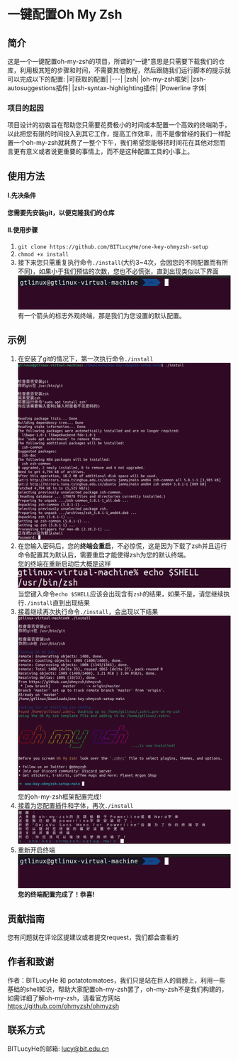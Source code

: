 
# 一键配置Oh My Zsh

## 简介
这是一个一键配置oh-my-zsh的项目，所谓的“一键”意思是只需要下载我们的仓库，利用极其短的步骤和时间，不需要其他教程，然后跟随我们运行脚本的提示就可以完成以下的配置:
|可获取的配置|
|---|
|zsh|
|oh-my-zsh框架|
|zsh-autosuggestions插件|
|zsh-syntax-highlighting插件|
|Powerline 字体|
### 项目的起因
项目设计的初衷旨在帮助您只需要花费极小的时间成本配置一个高效的终端助手，以此把您有限的时间投入到其它工作，提高工作效率，而不是像曾经的我们一样配置一个oh-my-zsh就耗费了一整个下午，我们希望您能够把时间花在其他对您而言更有意义或者说更重要的事情上，而不是这种配置工具的小事上。
## 使用方法
#### I.先决条件

<strong>您需要先安装git，以便克隆我们的仓库</strong>

#### II.使用步骤
<ol>
    <li>
    <code>git clone https://github.com/BITLucyHe/one-key-ohmyzsh-setup</code>
    </li>
    <li><code>chmod +x install</code>
    </li>
    <li>
    接下来您只需重复执行命令<code>./install</code>(大约3~4次，会因您的不同配置而有所不同)，如果小于我们预估的次数，您也不必慌张，直到出现类似以下界面<img src="./assets/finalTerminal.png">
    有一个箭头的标志外观终端，那是我们为您设置的默认配置。
    </li>
</ol>

## 示例
<ol>
    <li>
    在安装了git的情况下，第一次执行命令<code>./install</code><img src="./assets/o1.png">
    </li>
    <li>
    在您输入密码后，您的<strong>终端会重启</strong>，不必惊慌，这是因为下载了zsh并且运行命令配置其为默认后，需要重启才能使得zsh为您的默认终端。
    <br>您的终端在重新启动后大概是这样
    <img src="./assets/o2.png">
    当您键入命令<code>echo $SHELL</code>应该会出现含有<code>zsh</code>的结果，如果不是，请您继续执行<code>./install</code>直到出现结果
    </li>
    <li>
    接着继续再次执行命令<code>./install</code>，会出现以下结果
    <img src="./assets/o3.png">您的oh-my-zsh框架配置完成!
    </li>
    <li>
    接着为您配置插件和字体，再次<code>./install</code>
    <img src="./assets/o5.png">
    </li>
    <li>重新开启终端<img src="./assets/finalTerminal.png">
    <strong>您的终端配置完成了！恭喜!</strong>
    </li>
</ol>

## 贡献指南
您有问题就在评论区提建议或者提交request，我们都会查看的

## 作者和致谢
作者：BITLucyHe 和 potatotomatoes，我们只是站在巨人的肩膀上，利用一些基础的shell知识，帮助大家配置oh-my-zsh罢了，oh-my-zsh不是我们构建的，如需详细了解oh-my-zsh，请看官方网站<a href=https://github.com/ohmyzsh/ohmyzsh>https://github.com/ohmyzsh/ohmyzsh</a>

## 联系方式
BITLucyHe的邮箱: <lucy@bit.edu.cn>
